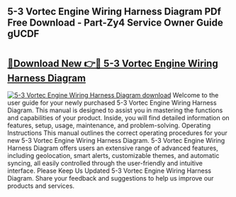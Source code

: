 ## 5-3 Vortec Engine Wiring Harness Diagram PDf Free Download - Part-Zy4 Service Owner Guide gUCDF

# <h2><a href="http://dfq3vy.blite.top/?on=5-3+Vortec+Engine+Wiring+Harness+Diagram">🔗Download New 👉🔴 5-3 Vortec Engine Wiring Harness Diagram</a></h2>

[![5-3 Vortec Engine Wiring Harness Diagram download](https://i.imgur.com/lujVjoI.png)](http://dfq3vy.blite.top/?on=5-3+Vortec+Engine+Wiring+Harness+Diagram)
Welcome to the user guide for your newly purchased 5-3 Vortec Engine Wiring Harness Diagram. This manual is designed to assist you in mastering the functions and capabilities of your product. Inside, you will find detailed information on features, setup, usage, maintenance, and problem-solving. Operating Instructions This manual outlines the correct operating procedures for your new 5-3 Vortec Engine Wiring Harness Diagram. 5-3 Vortec Engine Wiring Harness Diagram offers users an extensive range of advanced features, including geolocation, smart alerts, customizable themes, and automatic syncing, all easily controlled through the user-friendly and intuitive interface. Please Keep Us Updated 5-3 Vortec Engine Wiring Harness Diagram. Share your feedback and suggestions to help us improve our products and services.
